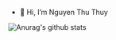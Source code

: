 - 👋 Hi, I’m Nguyen Thu Thuy

![Anurag's github stats](https://github-readme-stats.vercel.app/api?username=thuynt46)


<!---
thuynt46/thuynt46 is a ✨ special ✨ repository because its `README.md` (this file) appears on your GitHub profile.
You can click the Preview link to take a look at your changes.
--->

